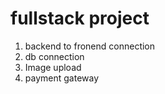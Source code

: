 # fullstack project
1. backend to fronend connection
2. db connection
3. Image upload
4. payment gateway 
